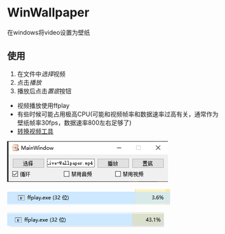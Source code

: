 # WinWallpaper

在windows将video设置为壁纸

## 使用
1. 在文件中*选择*视频
2. 点击*播放*
3. 播放后点击*置底*按钮

- 视频播放使用ffplay
- 有些时候可能占用极高CPU(可能和视频帧率和数据速率过高有关，通常作为壁纸帧率30fps，数据速率800左右足够了)
- [转换视频工具](https://github.com/januwA/WPF-ffmpegtool)

![](./images/2020-09-11-22-34-00.png)

![](./images/2020-09-11-22-34-30.png)

![](./images/2020-09-11-22-35-28.png)
